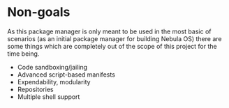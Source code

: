 # Non-goals
As this package manager is only meant to be used in the most basic of scenarios (as an initial package manager for building Nebula OS) there are some things which are completely out of the scope of this project for the time being.

* Code sandboxing/jailing
* Advanced script-based manifests
* Expendability, modularity
* Repositories
* Multiple shell support